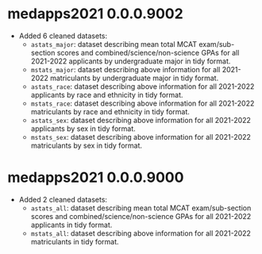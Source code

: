 # medapps2021 0.0.0.9002

* Added 6 cleaned datasets:
    + `astats_major`: dataset describing mean total MCAT exam/sub-section scores and combined/science/non-science GPAs for all 2021-2022 applicants by undergraduate major in tidy format.
    + `mstats_major`: dataset describing above information for all 2021-2022 matriculants by undergraduate major in tidy format.
    + `astats_race`: dataset describing above information for all 2021-2022 applicants by race and ethnicity in tidy format.
    + `mstats_race`: dataset describing above information for all 2021-2022 matriculants by race and ethnicity in tidy format.
    + `astats_sex`: dataset describing above information for all 2021-2022 applicants by sex in tidy format.
    + `mstats_sex`: dataset describing above information for all 2021-2022 matriculants by sex in tidy format.
    

# medapps2021 0.0.0.9000

* Added 2 cleaned datasets:
    + `astats_all`: dataset describing mean total MCAT exam/sub-section scores and combined/science/non-science GPAs for all 2021-2022 applicants in tidy format.
    + `mstats_all`: dataset describing above information for all 2021-2022 matriculants in tidy format.

